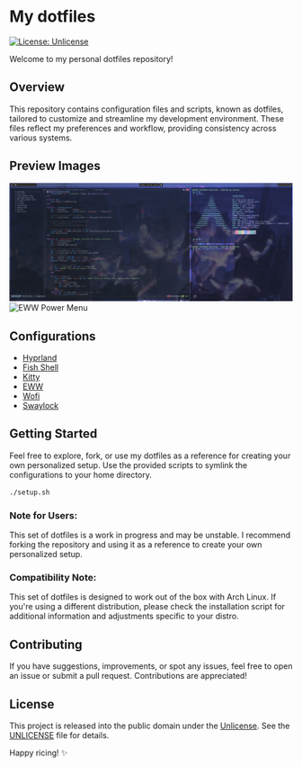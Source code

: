 # My dotfiles

[![License: Unlicense](https://img.shields.io/badge/License-Unlicense-blue.svg)](http://unlicense.org/)

Welcome to my personal dotfiles repository!

## Overview

This repository contains configuration files and scripts, known as dotfiles, tailored to customize and streamline my development environment. These files reflect my preferences and workflow, providing consistency across various systems.

## Preview Images

![Screenshot](https://github.com/lulkien/dotfiles/blob/hyprland/previews/workflow.png)
![EWW Power Menu](https://github.com/lulkien/dotfiles/blob/hyprland/previews/eww_power_menu.png)


## Configurations

- [Hyprland](https://github.com/hyprwm/Hyprland)
- [Fish Shell](https://github.com/fish-shell/fish-shell)
- [Kitty](https://github.com/kovidgoyal/kitty)
- [EWW](https://github.com/elkowar/eww)
- [Wofi](https://hg.sr.ht/~scoopta/wofi)
- [Swaylock](https://github.com/jirutka/swaylock-effects)

## Getting Started

Feel free to explore, fork, or use my dotfiles as a reference for creating your own personalized setup. Use the provided scripts to symlink the configurations to your home directory.

```bash
./setup.sh
```

### Note for Users:

This set of dotfiles is a work in progress and may be unstable. I recommend forking the repository and using it as a reference to create your own personalized setup.

### Compatibility Note:

This set of dotfiles is designed to work out of the box with Arch Linux. If you're using a different distribution, please check the installation script for additional information and adjustments specific to your distro.

## Contributing

If you have suggestions, improvements, or spot any issues, feel free to open an issue or submit a pull request. Contributions are appreciated!

## License

This project is released into the public domain under the [Unlicense](https://unlicense.org). See the [UNLICENSE](https://github.com/lulkien/dotfiles/blob/master/UNLICENSE) file for details.

Happy ricing! ✨
